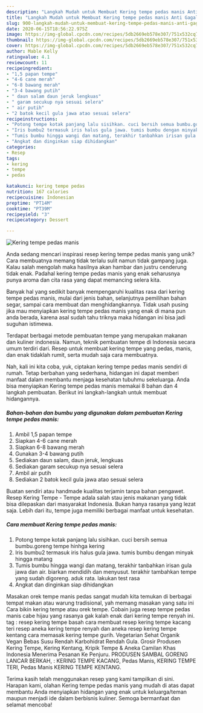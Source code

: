 ```yaml
---
description: "Langkah Mudah untuk Membuat Kering tempe pedas manis Anti Gagal"
title: "Langkah Mudah untuk Membuat Kering tempe pedas manis Anti Gagal"
slug: 900-langkah-mudah-untuk-membuat-kering-tempe-pedas-manis-anti-gagal
date: 2020-06-15T18:56:22.975Z
image: https://img-global.cpcdn.com/recipes/5db2669eb578e307/751x532cq70/kering-tempe-pedas-manis-foto-resep-utama.jpg
thumbnail: https://img-global.cpcdn.com/recipes/5db2669eb578e307/751x532cq70/kering-tempe-pedas-manis-foto-resep-utama.jpg
cover: https://img-global.cpcdn.com/recipes/5db2669eb578e307/751x532cq70/kering-tempe-pedas-manis-foto-resep-utama.jpg
author: Mable Kelly
ratingvalue: 4.1
reviewcount: 11
recipeingredient:
- "1,5 papan tempe"
- "4-6 cane merah"
- "6-8 bawang merah"
- "3-4 bawang putih"
- " daun salam daun jeruk lengkuas"
- " garam secukup nya sesuai selera"
- " air putih"
- "2 batok kecil gula jawa atao sesuai selera"
recipeinstructions:
- "Potong tempe kotak panjang lalu sisihkan. cuci bersih semua bumbu.goreng tempe hinhga kering"
- "Iris bumbu2 termasuk iris halus gula jawa. tumis bumbu dengan minyak hingga matang"
- "Tumis bumbu hingga wangi dan matang, terakhir tanbahkan irisan gula jawa dan air. biarkan mendidih dan menyusut. terakhir tambahkan tempe yang sudah digoreng. aduk rata. lakukan test rasa"
- "Angkat dan dinginkan siap dihidangkan"
categories:
- Resep
tags:
- kering
- tempe
- pedas

katakunci: kering tempe pedas 
nutrition: 167 calories
recipecuisine: Indonesian
preptime: "PT14M"
cooktime: "PT39M"
recipeyield: "3"
recipecategory: Dessert

---
```



![Kering tempe pedas manis](https://img-global.cpcdn.com/recipes/5db2669eb578e307/751x532cq70/kering-tempe-pedas-manis-foto-resep-utama.jpg)

Anda sedang mencari inspirasi resep kering tempe pedas manis yang unik? Cara membuatnya memang tidak terlalu sulit namun tidak gampang juga. Kalau salah mengolah maka hasilnya akan hambar dan justru cenderung tidak enak. Padahal kering tempe pedas manis yang enak seharusnya punya aroma dan cita rasa yang dapat memancing selera kita.

Banyak hal yang sedikit banyak mempengaruhi kualitas rasa dari kering tempe pedas manis, mulai dari jenis bahan, selanjutnya pemilihan bahan segar, sampai cara membuat dan menghidangkannya. Tidak usah pusing jika mau menyiapkan kering tempe pedas manis yang enak di mana pun anda berada, karena asal sudah tahu triknya maka hidangan ini bisa jadi suguhan istimewa.

Terdapat berbagai metode pembuatan tempe yang merupakan makanan dan kuliner indonesia. Namun, teknik pembuatan tempe di Indonesia secara umum terdiri dari. Resep untuk membuat kering tempe yang pedas, manis, dan enak tidaklah rumit, serta mudah saja cara membuatnya.


Nah, kali ini kita coba, yuk, ciptakan kering tempe pedas manis sendiri di rumah. Tetap berbahan yang sederhana, hidangan ini dapat memberi manfaat dalam membantu menjaga kesehatan tubuhmu sekeluarga. Anda bisa menyiapkan Kering tempe pedas manis memakai 8 bahan dan 4 langkah pembuatan. Berikut ini langkah-langkah untuk membuat hidangannya.

<!--inarticleads1-->

##### Bahan-bahan dan bumbu yang digunakan dalam pembuatan Kering tempe pedas manis:

1. Ambil 1,5 papan tempe
1. Siapkan 4-6 cane merah
1. Siapkan 6-8 bawang merah
1. Gunakan 3-4 bawang putih
1. Sediakan  daun salam, daun jeruk, lengkuas
1. Sediakan  garam secukup nya sesuai selera
1. Ambil  air putih
1. Sediakan 2 batok kecil gula jawa atao sesuai selera


Buatan sendiri atau handmade kualitas terjamin tanpa bahan pengawet. Resep Kering Tempe - Tempe adala salah stau jenis makanan yang tidak bisa dilepaskan dari masyarakat Indonesia. Bukan hanya rasanya yang lezat saja. Lebih dari itu, tempe juga memiliki berbagai manfaat untuk kesehatan. 

<!--inarticleads2-->

##### Cara membuat Kering tempe pedas manis:

1. Potong tempe kotak panjang lalu sisihkan. cuci bersih semua bumbu.goreng tempe hinhga kering
1. Iris bumbu2 termasuk iris halus gula jawa. tumis bumbu dengan minyak hingga matang
1. Tumis bumbu hingga wangi dan matang, terakhir tanbahkan irisan gula jawa dan air. biarkan mendidih dan menyusut. terakhir tambahkan tempe yang sudah digoreng. aduk rata. lakukan test rasa
1. Angkat dan dinginkan siap dihidangkan


Masakan orek tempe manis pedas sangat mudah kita temukan di berbagai tempat makan atau warung tradisional, yah memang masakan yang satu ini Cara bikin kering tempe atau orek tempe. Cobain juga resep tempe pedas manis cabe hijau yang rasanya gak kalah enak dari kering tempe renyah ini. tag : resep kering tempe basah cara membuat resep kering tempe kacang teri resep aneka kering tempe renyah dan aneka resep kering tempe kentang cara memasak kering tempe gurih. Vegetarian Sehat Organik Vegan Bebas Susu Rendah Karbohidrat Rendah Gula. Grosir Produsen Kering Tempe, Kering Kentang, Kripik Tempe &amp; Aneka Camilan Khas Indonesia Menerima Pesanan Ke Penjuru. PRODUSEN SAMBAL GORENG LANCAR BERKAH, : KERING TEMPE KACANG, Pedas Manis, KERING TEMPE TERI, Pedas Manis KERING TEMPE KENTANG. 

Terima kasih telah menggunakan resep yang kami tampilkan di sini. Harapan kami, olahan Kering tempe pedas manis yang mudah di atas dapat membantu Anda menyiapkan hidangan yang enak untuk keluarga/teman maupun menjadi ide dalam berbisnis kuliner. Semoga bermanfaat dan selamat mencoba!
